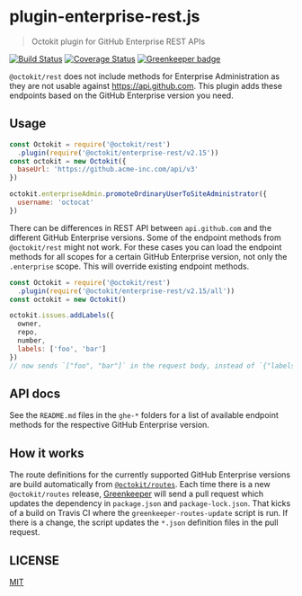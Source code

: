 # plugin-enterprise-rest.js

> Octokit plugin for GitHub Enterprise REST APIs

[![Build Status](https://travis-ci.com/octokit/plugin-enterprise-rest.js.svg?branch=master)](https://travis-ci.com/octokit/plugin-enterprise-rest.js)
[![Coverage Status](https://coveralls.io/repos/octokit/plugin-enterprise-rest.js/badge.svg?branch=master)](https://coveralls.io/github/octokit/plugin-enterprise-rest.js?branch=master)
[![Greenkeeper badge](https://badges.greenkeeper.io/octokit/plugin-enterprise-rest.js.svg)](https://greenkeeper.io/)

`@octokit/rest` does not include methods for Enterprise Administration as they are not usable against https://api.github.com. This plugin adds these endpoints based on the GitHub Enterprise version you need.

## Usage

```js
const Octokit = require('@octokit/rest')
  .plugin(require('@octokit/enterprise-rest/v2.15'))
const octokit = new Octokit({
  baseUrl: 'https://github.acme-inc.com/api/v3'
})

octokit.enterpriseAdmin.promoteOrdinaryUserToSiteAdministrator({
  username: 'octocat'
})
```

There can be differences in REST API between `api.github.com` and the different GitHub Enterprise versions. Some of the endpoint methods from `@octokit/rest` might not work. For these cases you can load the endpoint methods for all scopes for a certain GitHub Enterprise version, not only the `.enterprise` scope. This will override existing endpoint methods.

```js
const Octokit = require('@octokit/rest')
  .plugin(require('@octokit/enterprise-rest/v2.15/all'))
const octokit = new Octokit()

octokit.issues.addLabels({
  owner,
  repo,
  number,
  labels: ['foo', 'bar']
})
// now sends `["foo", "bar"]` in the request body, instead of `{"labels": ["foo", "bar"]}`
```

## API docs

See the `README.md` files in the `ghe-*` folders for a list of available endpoint methods for the respective GitHub Enterprise version.

## How it works

The route definitions for the currently supported GitHub Enterprise versions are build automatically from [`@octokit/routes`](https://github.com/octokit/routes). Each time there is a new `@octokit/routes` release, [Greenkeeper](https://greenkeeper.io/) will send a pull request which updates the dependency in `package.json` and `package-lock.json`. That kicks of a build on Travis CI where the `greenkeeper-routes-update` script is run. If there is a change, the script updates the `*.json` definition files in the pull request.

## LICENSE

[MIT](LICENSE)

